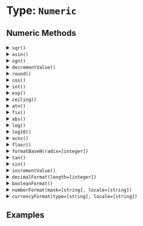 [comment]: # (Note: This documentation is generated dynamically in the build process.  To modify the contents, change the javadoc on the type class, itself)

# Type: `Numeric`



## Numeric Methods

<details>
<summary><code>sqr()</code></summary>

Returns the square root of a number
</details>
<details>
<summary><code>asin()</code></summary>

Returns the arcsine (inverse sine) of a number
</details>
<details>
<summary><code>sgn()</code></summary>

Determine the sign of a number
</details>
<details>
<summary><code>decrementValue()</code></summary>

Decrement the integer part of a number
</details>
<details>
<summary><code>round()</code></summary>

Rounds a number to the closest integer.
</details>
<details>
<summary><code>cos()</code></summary>

Returns the cosine of an angle entered in radians
</details>
<details>
<summary><code>int()</code></summary>

Returns the closest integer that is smaller than the number
</details>
<details>
<summary><code>exp()</code></summary>

Calculates the exponent whose base is e that represents a number.
</details>
<details>
<summary><code>ceiling()</code></summary>

Determines the closest integer that is greater than a specified floating point number.
</details>
<details>
<summary><code>atn()</code></summary>

Returns the arc tangent (inverse tangent) of a number
</details>
<details>
<summary><code>fix()</code></summary>

Converts a real number to an integer
</details>
<details>
<summary><code>abs()</code></summary>

Returns the absolute value of a number
</details>
<details>
<summary><code>log()</code></summary>

Returns the natural logarithm of a number.
</details>
<details>
<summary><code>log10()</code></summary>

No description available
</details>
<details>
<summary><code>acos()</code></summary>

Returns the arccosine (inverse cosine) of a number
</details>
<details>
<summary><code>floor()</code></summary>

Returns the absolute value of a number
</details>
<details>
<summary><code>formatBaseN(radix=[integer])</code></summary>

Converts a number to a string representation in the specified base.

Arguments:

| Argument | Type | Required | Default |
|----------|------|----------|---------|
| `radix` | `integer` | `true` | `null` |

</details>
<details>
<summary><code>tan()</code></summary>

Returns the tangent of an angle that is entered in radians.
</details>
<details>
<summary><code>sin()</code></summary>

Returns the sine of a number
</details>
<details>
<summary><code>incrementValue()</code></summary>

Increment the integer part of a number
</details>
<details>
<summary><code>decimalFormat(length=[integer])</code></summary>

Converts a number to a decimal-formatted string.

Arguments:

| Argument | Type | Required | Default |
|----------|------|----------|---------|
| `length` | `integer` | `false` | `2` |

</details>
<details>
<summary><code>booleanFormat()</code></summary>

Returns the value formatted as a boolean string
</details>
<details>
<summary><code>numberFormat(mask=[string], locale=[string])</code></summary>

Formats a number with an optional format mask

Arguments:

| Argument | Type | Required | Default |
|----------|------|----------|---------|
| `mask` | `string` | `false` | `null` |
| `locale` | `string` | `false` | `null` |

</details>
<details>
<summary><code>currencyFormat(type=[string], locale=[string])</code></summary>

nullArguments:

| Argument | Type | Required | Default |
|----------|------|----------|---------|
| `type` | `string` | `false` | `null` |
| `locale` | `string` | `false` | `null` |

</details>


## Examples
